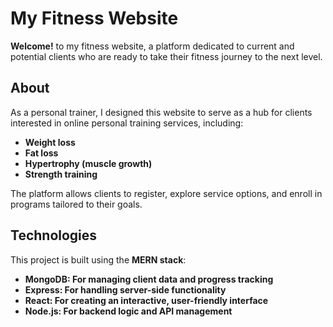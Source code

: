 # My Fitness Website

**Welcome!** to my fitness website, a platform dedicated to current and potential clients who are ready to take their fitness journey to the next level.

## About
As a personal trainer, I designed this website to serve as a hub for clients interested in online personal training services, including:

- **Weight loss**
- **Fat loss**
- **Hypertrophy (muscle growth)**
- **Strength training**

The platform allows clients to register, explore service options, and enroll in programs tailored to their goals.

## Technologies

This project is built using the **MERN stack**:

- **MongoDB: For managing client data and progress tracking**
- **Express: For handling server-side functionality**
- **React: For creating an interactive, user-friendly interface**
- **Node.js: For backend logic and API management**
